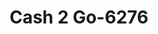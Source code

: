 ---
f_zip-code: 36853
f_state-code: AL
title: Cash 2 Go-6276
f_phone: 256-825-9901
f_city-only: Dadeville
f_address: 113 E Lafayette Street Dadeville
f_location-unique-id: '6276'
slug: cash-2-go-6276
updated-on: '2024-05-30T13:46:58.046Z'
created-on: '2024-05-30T13:36:59.803Z'
published-on: '2024-05-30T13:54:32.469Z'
f_city-state: cms/city/dadeville-al.md
f_company: cms/company/cash-2-go.md
f_state: cms/state/alabama.md
layout: '[payday-loan].html'
tags: payday-loan
---